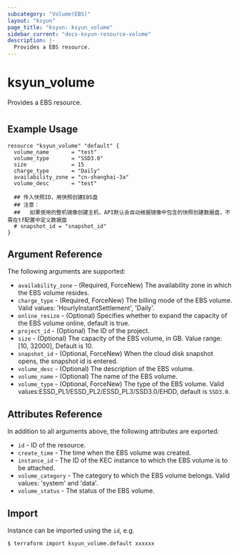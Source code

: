 ```yaml
---
subcategory: "Volume(EBS)"
layout: "ksyun"
page_title: "ksyun: ksyun_volume"
sidebar_current: "docs-ksyun-resource-volume"
description: |-
  Provides a EBS resource.
---
```


# ksyun_volume

Provides a EBS resource.

#

## Example Usage

```hcl
resource "ksyun_volume" "default" {
  volume_name       = "test"
  volume_type       = "SSD3.0"
  size              = 15
  charge_type       = "Daily"
  availability_zone = "cn-shanghai-3a"
  volume_desc       = "test"

  ## 传入快照ID，用快照创建EBS盘
  ## 注意：
  ##   如果使用的整机镜像创建主机，API默认会自动根据镜像中包含的快照创建数据盘，不需在tf配置中定义数据盘
  # snapshot_id = "snapshot_id"
}
```

## Argument Reference

The following arguments are supported:

* `availability_zone` - (Required, ForceNew) The availability zone in which the EBS volume resides.
* `charge_type` - (Required, ForceNew) The billing mode of the EBS volume. Valid values: 'HourlyInstantSettlement', 'Daily'.
* `online_resize` - (Optional) Specifies whether to expand the capacity of the EBS volume online, default is true.
* `project_id` - (Optional) The ID of the project.
* `size` - (Optional) The capacity of the EBS volume, in GB. Value range: [10, 32000], Default is 10.
* `snapshot_id` - (Optional, ForceNew) When the cloud disk snapshot opens, the snapshot id is entered.
* `volume_desc` - (Optional) The description of the EBS volume.
* `volume_name` - (Optional) The name of the EBS volume.
* `volume_type` - (Optional, ForceNew) The type of the EBS volume. Valid values:ESSD_PL1/ESSD_PL2/ESSD_PL3/SSD3.0/EHDD, default is `SSD3.0`.

## Attributes Reference

In addition to all arguments above, the following attributes are exported:

* `id` - ID of the resource.
* `create_time` - The time when the EBS volume was created.
* `instance_id` - The ID of the KEC instance to which the EBS volume is to be attached.
* `volume_category` - The category to which the EBS volume belongs. Valid values: 'system' and 'data'.
* `volume_status` - The status of the EBS volume.


## Import

Instance can be imported using the `id`, e.g.

```
$ terraform import ksyun_volume.default xxxxxx
```

